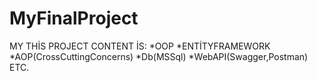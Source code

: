 # MyFinalProject
MY THİS PROJECT CONTENT İS: *OOP *ENTİTYFRAMEWORK *AOP(CrossCuttingConcerns) *Db(MSSql) *WebAPI(Swagger,Postman) ETC.
